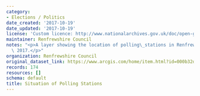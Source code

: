 ```yaml
---
category:
- Elections / Politics
date_created: '2017-10-19'
date_updated: '2017-10-19'
license: 'Custom licence: http://www.nationalarchives.gov.uk/doc/open-government-licence/version/3/'
maintainer: Renfrewshire Council
notes: "<p>A layer showing the location of polling\_stations in Renfrewshire in June\
  \ 2017.</p>"
organization: Renfrewshire Council
original_dataset_link: https://www.arcgis.com/home/item.html?id=000b32d31a22485d9107a1666577372b
records: 174
resources: []
schema: default
title: Situation of Polling Stations
---
```


